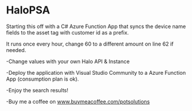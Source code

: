 # HaloPSA

Starting this off with a C# Azure Function App that syncs the device name fields to the asset tag with customer id as a prefix. 

It runs once every hour, change 60 to a different amount on line 62 if needed.

-Change values with your own Halo API & Instance

-Deploy the application with Visual Studio Community to a Azure Function App (consumption plan is ok).

-Enjoy the search results!

-Buy me a coffee on www.buymeacoffee.com/potsolutions
